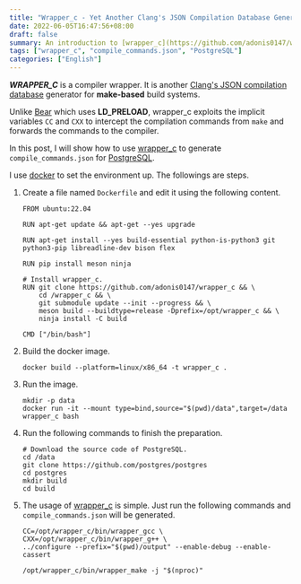 ```yaml
---
title: "Wrapper_c - Yet Another Clang's JSON Compilation Database Generator"
date: 2022-06-05T16:47:56+08:00
draft: false
summary: An introduction to [wrapper_c](https://github.com/adonis0147/wrapper_c).
tags: ["wrapper_c", "compile_commands.json", "PostgreSQL"]
categories: ["English"]
---
```


_**WRAPPER_C**_ is a compiler wrapper. It is another 
[Clang's JSON compilation database](https://clang.llvm.org/docs/JSONCompilationDatabase.html) 
generator for **make-based** build systems.

Unlike [Bear](https://github.com/rizsotto/Bear) which uses **LD_PRELOAD**, 
wrapper_c exploits the implicit variables `CC` and `CXX` to intercept the compilation commands 
from `make` and forwards the commands to the compiler.

In this post, I will show how to use [wrapper_c](https://github.com/adonis0147/wrapper_c) to 
generate `compile_commands.json` for [PostgreSQL](https://www.postgresql.org/).

I use [docker](https://www.docker.com/) to set the environment up. The followings are steps.

1. Create a file named `Dockerfile` and edit it using the following content.
    ```docker
    FROM ubuntu:22.04

    RUN apt-get update && apt-get --yes upgrade

    RUN apt-get install --yes build-essential python-is-python3 git python3-pip libreadline-dev bison flex

    RUN pip install meson ninja

    # Install wrapper_c.
    RUN git clone https://github.com/adonis0147/wrapper_c && \
        cd /wrapper_c && \
        git submodule update --init --progress && \
        meson build --buildtype=release -Dprefix=/opt/wrapper_c && \
        ninja install -C build

    CMD ["/bin/bash"]
    ```

2. Build the docker image.
    ```shell
    docker build --platform=linux/x86_64 -t wrapper_c .
    ```

3. Run the image.
    ```shell
    mkdir -p data
    docker run -it --mount type=bind,source="$(pwd)/data",target=/data wrapper_c bash
    ```

4. Run the following commands to finish the preparation.
    ```shell
    # Download the source code of PostgreSQL.
    cd /data
    git clone https://github.com/postgres/postgres
    cd postgres
    mkdir build
    cd build
    ```

5. The usage of [wrapper_c](https://github.com/adonis0147/wrapper_c) is simple.
Just run the following commands and `compile_commands.json` will be generated.

    ```shell
    CC=/opt/wrapper_c/bin/wrapper_gcc \
    CXX=/opt/wrapper_c/bin/wrapper_g++ \
    ../configure --prefix="$(pwd)/output" --enable-debug --enable-cassert

    /opt/wrapper_c/bin/wrapper_make -j "$(nproc)"
    ```
